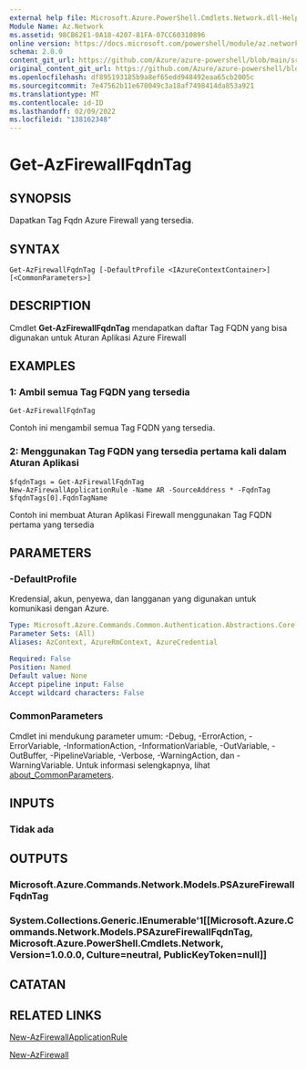 ```yaml
---
external help file: Microsoft.Azure.PowerShell.Cmdlets.Network.dll-Help.xml
Module Name: Az.Network
ms.assetid: 98CB62E1-0A18-4207-81FA-07CC60310896
online version: https://docs.microsoft.com/powershell/module/az.network/get-azfirewallfqdntag
schema: 2.0.0
content_git_url: https://github.com/Azure/azure-powershell/blob/main/src/Network/Network/help/Get-AzFirewallFqdnTag.md
original_content_git_url: https://github.com/Azure/azure-powershell/blob/main/src/Network/Network/help/Get-AzFirewallFqdnTag.md
ms.openlocfilehash: df895193185b9a8ef65edd948492eaa65cb2005c
ms.sourcegitcommit: 7e47562b11e670049c3a18af7498414da853a921
ms.translationtype: MT
ms.contentlocale: id-ID
ms.lasthandoff: 02/09/2022
ms.locfileid: "138162348"
---
```

# Get-AzFirewallFqdnTag

## SYNOPSIS
Dapatkan Tag Fqdn Azure Firewall yang tersedia.

## SYNTAX

```
Get-AzFirewallFqdnTag [-DefaultProfile <IAzureContextContainer>] [<CommonParameters>]
```

## DESCRIPTION
Cmdlet **Get-AzFirewallFqdnTag** mendapatkan daftar Tag FQDN yang bisa digunakan untuk Aturan Aplikasi Azure Firewall

## EXAMPLES

### 1: Ambil semua Tag FQDN yang tersedia
```
Get-AzFirewallFqdnTag
```

Contoh ini mengambil semua Tag FQDN yang tersedia.

### 2: Menggunakan Tag FQDN yang tersedia pertama kali dalam Aturan Aplikasi
```
$fqdnTags = Get-AzFirewallFqdnTag
New-AzFirewallApplicationRule -Name AR -SourceAddress * -FqdnTag $fqdnTags[0].FqdnTagName
```

Contoh ini membuat Aturan Aplikasi Firewall menggunakan Tag FQDN pertama yang tersedia

## PARAMETERS

### -DefaultProfile
Kredensial, akun, penyewa, dan langganan yang digunakan untuk komunikasi dengan Azure.

```yaml
Type: Microsoft.Azure.Commands.Common.Authentication.Abstractions.Core.IAzureContextContainer
Parameter Sets: (All)
Aliases: AzContext, AzureRmContext, AzureCredential

Required: False
Position: Named
Default value: None
Accept pipeline input: False
Accept wildcard characters: False
```

### CommonParameters
Cmdlet ini mendukung parameter umum: -Debug, -ErrorAction, -ErrorVariable, -InformationAction, -InformationVariable, -OutVariable, -OutBuffer, -PipelineVariable, -Verbose, -WarningAction, dan -WarningVariable. Untuk informasi selengkapnya, lihat [about_CommonParameters](http://go.microsoft.com/fwlink/?LinkID=113216).

## INPUTS

### Tidak ada

## OUTPUTS

### Microsoft.Azure.Commands.Network.Models.PSAzureFirewallFqdnTag

### System.Collections.Generic.IEnumerable'1[[Microsoft.Azure.Commands.Network.Models.PSAzureFirewallFqdnTag, Microsoft.Azure.PowerShell.Cmdlets.Network, Version=1.0.0.0, Culture=neutral, PublicKeyToken=null]]

## CATATAN

## RELATED LINKS

[New-AzFirewallApplicationRule](./New-AzFirewallApplicationRule.md)

[New-AzFirewall](./New-AzFirewall.md)
